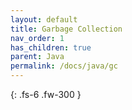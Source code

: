 ```yaml
---
layout: default
title: Garbage Collection
nav_order: 1
has_children: true
parent: Java
permalink: /docs/java/gc
---
```


{: .fs-6 .fw-300 }
